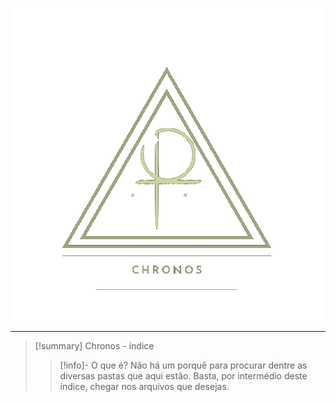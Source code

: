 ![image](.attachments/7ee7c58d19704922bce0028dfe22ad94d047d53c.png) 
___
> [!summary] Chronos - índice
> > [!info]- O que é?
> >  Não há um porquê para procurar dentre as diversas pastas que aqui estão. Basta, por intermédio deste índice, chegar nos arquivos que desejas.